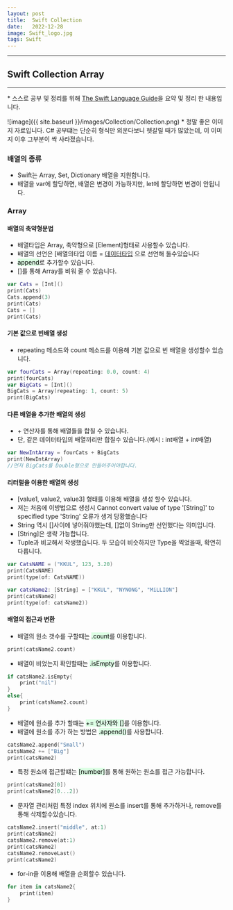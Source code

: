 ```yaml
---
layout: post
title:  Swift Collection
date:   2022-12-28
image: Swift_logo.jpg
tags: Swift
---
```


---
## Swift Collection Array
---
\* 스스로 공부 및 정리를 위해 [The Swift Language Guide](https://jusung.gitbook.io/the-swift-language-guide/)을 요약 및 정리 한 내용입니다. 


![image]({{ site.baseurl }}/images/Collection/Collection.png)
\* 정말 좋은 이미지 자료입니다. C# 공부떄는 단순히 형식만 외운다보니 헷갈릴 때가 많았는데, 이 이미지 이후 그부분이 싹 사라졌습니다.

### 배열의 종류
   - Swift는 Array, Set, Dictionary 배열을 지원합니다.
   - 배열을 var에 할당하면, 배열은 변경이 가능하지만, let에 할당하면 변경이 안됩니다.

### Array
#### 배열의 축약형문법
   - 배열타입은 Array, 축약형으로 [Element]형태로 사용할수 있습니다.
   - 배열의 선언은 [배열의타입 이름 = [데이터타입]() 으로 선언해 둘수있습니다
   - <mark style='background-color: #dcffe4'>append</mark>로 추가할수 있습니다.
   - []를 통해 Array를 비워 줄 수 있습니다.

```swift
var Cats = [Int]()
print(Cats)
Cats.append(3)
print(Cats)
Cats = []
print(Cats)
```

#### 기본 값으로 빈배열 생성
   - repeating 메소드와 count 메소드를 이용해 기본 값으로 빈 배열을 생성할수 있습니다.

```swift
var fourCats = Array(repeating: 0.0, count: 4)
print(fourCats)
var BigCats = [Int]()
BigCats = Array(repeating: 1, count: 5)
print(BigCats)
```

#### 다른 배열을 추가한 배열의 생성
   - \+ 연산자를 통해 배열들을 합칠 수 있습니다.
   - 단, 같은 데이터타입의 배열끼리만 합칠수 있습니다.(예시 : int배열 + int배열)

```swift
var NewIntArray = fourCats + BigCats
print(NewIntArray)
//먼저 BigCats를 Double형으로 만들어주어야합니다. 
```

#### 리터럴을 이용한 배열의 생성
   - [value1, value2, value3] 형태를 이용해 배열을 생성 할수 있습니다.
   - 저는 처음에 이방법으로 생성시 Cannot convert value of type '[String]' to specified type 'String' 오류가 생겨 당황했습니다
   - String 역시 []사이에 넣어줘야했는데, []없이 String만 선언했다는 의미입니다.
   - [String]은 생략 가능합니다.
   - Tuple과 비교해서 작생했습니다. 두 모습이 비슷하지만 Type을 찍었을때, 확연히 다릅니다.

```swift
var CatsNAME = ("KKUL", 123, 3.20)
print(CatsNAME)
print(type(of: CatsNAME))

var catsName2: [String] = ["KKUL", "NYNONG", "MiLLION"]
print(catsName2)
print(type(of: catsName2))
``` 

#### 배열의 접근과 변환
   - 배열의 원소 갯수를 구할때는 <mark style='background-color: #dcffe4'>.count</mark>를 이용합니다.

```swift
print(catsName2.count)
```

   - 배열이 비었는지 확인할때는 <mark style='background-color: #dcffe4'>.isEmpty</mark>를 이용합니다.

```swift
if catsName2.isEmpty{
    print("nil")
}
else{
    print(catsName2.count)
}
```

   - 배열에 원소를 추가 할떄는 <mark style='background-color: #dcffe4'>+= 연사자와 []</mark>를 이용합니다.
   - 배열에 원소를 추가 하는 방법은 <mark style='background-color: #dcffe4'>.append()</mark>를 사용합니다.

```swift
catsName2.append("Small")
catsName2 += ["Big"]
print(catsName2)
```

   - 특정 원소에 접근할떄는 <mark style='background-color: #dcffe4'>[number]</mark>를 통해 원하는 원소를 접근 가능합니다.

```swift
print(catsName2[0])
print(catsName2[0...2])
```

   - 문자열 관리처럼 특정 index 위치에 원소를 insert를 통해 추가하거나, remove를 통해 삭제할수있습니다.

```swift
catsName2.insert("middle", at:1)
print(catsName2)
catsName2.remove(at:1)
print(catsName2)
catsName2.removeLast()
print(catsName2)
```

   - for-in을 이용해 배열을 순회할수 있습니다.

```swift
for item in catsName2{
    print(item)
}
```